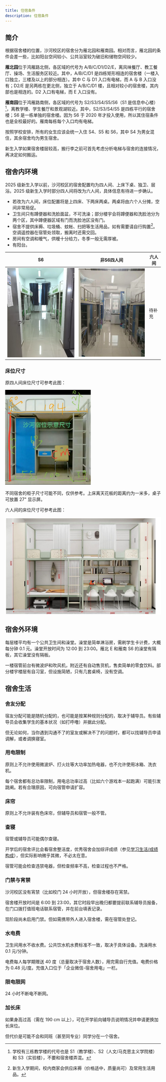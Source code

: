 ```yaml
---
title: 住宿条件
description: 住宿条件
---
```


## 简介

根据宿舍楼的位置，沙河校区的宿舍分为雁北园和雁南园。相对而言，雁北园的条件会差一些，比如阳台空间较小、公共浴室较为破旧和储物空间较少。

**雁北园**位于鸿雁路北侧，各区域的代号为 A/B/C/D1/D2/E，离风味餐厅、教工餐厅、操场、生活服务区较近。其中，A/B/C/D1 是四栋矩形相连的宿舍楼（一楼入口独立，三楼及以上的部分相连）。其中 C 与 D1 入口有电梯，而 A 与 B 入口没有；D2/E 是另两栋在更北侧，独立于 A/B/C/D1 楼，且相对较小的宿舍楼，其内部也是相连的。D2 入口有电梯，而 E 入口没有。

**雁南园**位于鸿雁路南侧，各区域的代号为 S2/S3/S4/S5/S6（S1 是信息中心楼）[^1]，离教学楼、学生餐厅和景观湖较近。其中，S2/S3/S4/S5 是四栋平行的宿舍楼；S6 是一栋单独的宿舍楼。因为 S6 于 2020 年才投入使用，所以其住宿条件也是全校最好的。雁南每栋每个入口均有电梯。

按照学校安排，所有的女生应该会统一入住 S4、S5 和 S6，其中 S4 为男女混住，其余宿舍均为男生宿舍。

新生入学如果宿舍楼层较高，搬行李之前可首先考虑分析电梯与宿舍的连接情况，再决定如何搬运。

## 宿舍内环境

2025 级新生入学以前，沙河校区的宿舍配置均为四人间、上床下桌、独卫、层浴。2025 级新生入学时部分四人间将改为六人间，具体信息有待进一步确认。

- 若改为六人间，床位配置将是上四床、下两床两桌。两桌将由六个人分摊，空间非常局促。
- 卫生间只有蹲便器和洗脸面盆，不可洗澡；部分楼宇会将蹲便器和洗脸池分为两个区，其中蹲便器区域有门而洗脸池区没有门。
- 宿舍不提供床褥、垃圾桶、蚊帐、扫把等生活用品，如有需要请自行购置[^2]。空调遥控器在宿管处领取，搬离时还需交回。
- 房间有空调和暧气，供暧十分给力，冬季一般无需厚被。
- 有阳台。

|S6|非S6四人间|六人间|
|---|---|---|
|![S6](../../../assets/S6宿舍内景.png)|![非S6四人间](../../../assets/非S6四人间宿舍内景.png)|待补充|

### 床位尺寸

原四人间床位尺寸可参考此图：

![](../../../assets/沙河床位尺寸-四人间版.png)

不同宿舍的柜子尺寸可能不同，仅供参考。上床离天花板的距离约为一米多，桌子可放置 27" 显示屏。

六人间的床位尺寸可参考此图：

![](../../../assets/沙河床位尺寸-六人间版.jpg)

## 宿舍外环境

每层楼平均有一个公共卫生间和澡堂。澡堂是简单淋浴房，需刷学生卡计费，大概每分钟 0.1 元。澡堂开放时间为 12:00 到 23:00。雁北 E 和雁南 S6 的澡堂有隔板，其它澡堂没有隔板。

一楼宿管前台有微波炉和吹风机，附近还有自动售货机，售卖简单的零食饮料。部分楼宇楼层有自习室，但设施简陋，只有几套桌椅，没有空调。

## 宿舍生活

### 舍友分配

宿友分配可能是随机分配的，也可能是按某种规则分配的，取决于辅导员。有些辅导员会收集学生的基本状况（如打呼噜）并据此分配。

但无论如何，当你遇到沟通不了的室友或解决不了的问题时，都可以找辅导员申请调解，或者调换寝室。

### 用电限制

原则上不允许使用微波炉、打火灶等大功率加热电器，也不允许使用冰箱、洗衣机。

每个宿舍都有总功率限制，用电总功率过高（比如六个游戏本一起跑满）可能引发跳阐。若有合理原因，可向宿管申请扩容。

### 床帘

原则上不允许装有色床帘，但辅导员和宿管一般不管。

### 查寝

宿管或辅导员可能偶尔查寝。

开学后的宿舍评比会看宿舍整洁度，优秀宿舍会加综评成绩（参见[学习生活/成绩构成](/学习生活/成绩构成/)），但实际影响微乎其微，不必太在意。

宿管可能会检查违禁电器，但检查频率不高，检查过程也不严格。

### 门禁与宵禁

沙河校区没有宵禁（比如校门 24 小时开放），但宿舍楼存在宵禁。

宿舍楼开放时间是 6:00 到 23:00，其它时段早出晚归都要提前联系辅导员报备，在门口拨打值班电话联系宿管，并在前台填表记录。

现阶段尚未启用门禁。但如需携带外人进入宿舍楼，需在宿管处登记。

### 水电费

卫生间用水不收水费。公共饮水机水费标准不一致，取决于具体设备。洗澡用水 0.1 元/分钟。

电费每人每学期赠送 40 度（总量取决于宿舍人数），用完需自行充值。电费价格为 0.48 元/度。充值入口位于「企业微信-宿舍用电」一栏。

### 限电限网

24 小时不断电不断网。

### 加长床

如果身高过高（需在 190 cm 以上），可在开学前向辅导员说明情况并申请更换加长床位。

但代价是可能不会和同班（甚至同专业）同学分在一个宿舍。

[^1]: 学校有三栋教学楼的代号也是 S1（教学楼）、S2（人文/马克思主义学院楼）和 S3（实验楼），不要和宿舍楼弄混。
[^2]: 新生入学期间，校内商家会供应床褥（价格适中，质量尚可）及常用生活用品。
